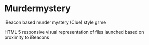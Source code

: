 # Murdermystery
iBeacon based murder mystery (Clue) style game


HTML 5 responsive visual representation of files launched based on proximity to iBeacons
